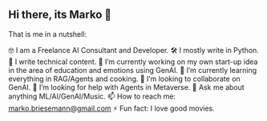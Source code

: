 ## Hi there, its Marko 👋

That is me in a nutshell:

🤓 I am a Freelance AI Consultant and Developer.
🛠️ I mostly write in Python.
📝 I write technical content.
🔭 I’m currently working on my own start-up idea in the area of education and emotions using GenAI.
🌱 I’m currently learning everything in RAG/Agents and cooking.
👯 I’m looking to collaborate on GenAI.
🤔 I’m looking for help with Agents in Metaverse.
💬 Ask me about anything ML/AI/GenAI/Music.
📫 How to reach me: marko.briesemann@gmail.com
⚡ Fun fact: I love good movies.

